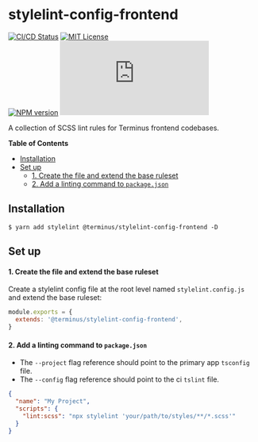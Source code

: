 <h1>stylelint-config-frontend</h1>

[![CI/CD Status][github-action-badge]][github-action-link] [![MIT License][license-image]][license-url]  
[![NPM version][npm-version-image]][npm-package] [![Library size][file-size-badge]][raw-distribution-js]
 
A collection of SCSS lint rules for Terminus frontend codebases.

<!-- START doctoc generated TOC please keep comment here to allow auto update -->
<!-- DON'T EDIT THIS SECTION, INSTEAD RE-RUN doctoc TO UPDATE -->
**Table of Contents**

- [Installation](#installation)
- [Set up](#set-up)
    - [1. Create the file and extend the base ruleset](#1-create-the-file-and-extend-the-base-ruleset)
    - [2. Add a linting command to `package.json`](#2-add-a-linting-command-to-packagejson)

<!-- END doctoc generated TOC please keep comment here to allow auto update -->

## Installation

```
$ yarn add stylelint @terminus/stylelint-config-frontend -D
```

## Set up

#### 1. Create the file and extend the base ruleset

Create a stylelint config file at the root level named `stylelint.config.js` and extend the base ruleset:

```javascript
module.exports = {
  extends: '@terminus/stylelint-config-frontend',
}
```

#### 2. Add a linting command to `package.json`

- The `--project` flag reference should point to the primary app `tsconfig` file.
- The `--config` flag reference should point to the ci `tslint` file.

```json
{
  "name": "My Project",
  "scripts": {
    "lint:scss": "npx stylelint 'your/path/to/styles/**/*.scss'"
  }
}
```


<!-- Links -->
[license-url]:         https://github.com/GetTerminus/terminus-oss/blob/release/LICENSE
[license-image]:       http://img.shields.io/badge/license-MIT-blue.svg
[npm-version-image]:   http://img.shields.io/npm/v/@terminus/stylelint-config-frontend.svg
[npm-package]:         https://www.npmjs.com/package/@terminus/stylelint-config-frontend
[github-action-badge]: https://github.com/GetTerminus/terminus-oss/workflows/Release%20CI/badge.svg
[github-action-link]:  https://github.com/GetTerminus/terminus-oss/actions?query=workflow%3A%22CI+Release%22
[file-size-badge]:     http://img.badgesize.io/https://unpkg.com/@terminus/stylelint-config-frontend/src/lib/rules.js?compression=gzip
[raw-distribution-js]: https://unpkg.com/@terminus/stylelint-config-frontend@*/
